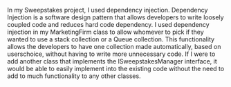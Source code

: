 In my Sweepstakes project, I used dependency injection. Dependency Injection is a software design pattern that allows developers to write loosely coupled code and reduces hard code dependency. I used dependency injection in my MarketingFirm class to allow whomever to pick if they wanted to use a stack collection or a Queue collection. This functionality allows the developers to have one collection made automatically, based on userschoice, without having to write more unnecessary code. If I were to add another class that implements the ISweepstakesManager interface, it would be able to easily implement into the existing code without the need to add to much functionality to any other classes.
